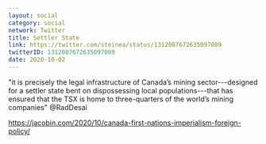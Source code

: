 ```yaml
---
layout: social
category: social
network: Twitter
title: Settler State
link: https://twitter.com/steinea/status/1312087672635097089
twitterID: 1312087672635097089
date: 2020-10-02
---
```


"it is precisely the legal infrastructure of Canada’s mining sector---designed for a settler state bent on dispossessing local populations---that has ensured that the TSX is home to three-quarters of the world’s mining companies" @RadDesai

<https://jacobin.com/2020/10/canada-first-nations-imperialism-foreign-policy/>
